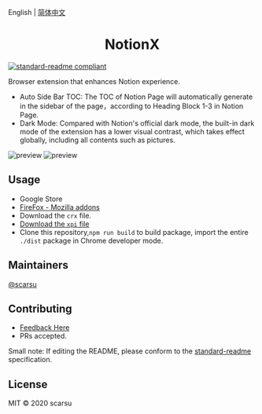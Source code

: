 English | [简体中文](./README.zh-CN.md)

<h1 align="center">NotionX</h1>

[![standard-readme compliant](https://img.shields.io/badge/standard--readme-OK-green.svg?style=flat-square)](https://github.com/RichardLitt/standard-readme)

Browser extension that enhances Notion experience.

- Auto Side Bar TOC: The TOC of Notion Page will automatically generate in the sidebar of the page，according to Heading Block 1-3 in Notion Page.
- Dark Mode: Compared with Notion's official dark mode, the built-in dark mode of the extension has a lower visual contrast, which takes effect globally, including all contents such as pictures.

![preview](https://scarsu.oss-cn-shanghai.aliyuncs.com/picgo20201126192422.gif)
![preview](https://scarsu.oss-cn-shanghai.aliyuncs.com/picgo20201126192421.gif)

## Usage

- Google Store
- [FireFox - Mozilla addons](https://addons.mozilla.org/firefox/addon/notionx/)
- Download the `crx` file.
- [Download the `xpi` file](https://scarsu.oss-cn-shanghai.aliyuncs.com/notionx/notionx-1.0.0-fx.xpi)
- Clone this repository,`npm run build` to build package, import the entire `./dist` package in Chrome developer mode.

## Maintainers

[@scarsu](https://github.com/scarsu)

## Contributing

- [Feedback Here](https://github.com/scarsu/NotionX/issues/new)
- PRs accepted.

Small note: If editing the README, please conform to the [standard-readme](https://github.com/RichardLitt/standard-readme) specification.

## License

MIT © 2020 scarsu
